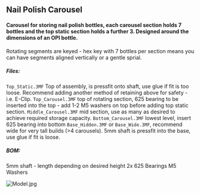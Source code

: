 ## Nail Polish Carousel
#### Carousel for storing nail polish bottles, each carousel section holds 7 bottles and the top static section holds a further 3. Designed around the dimensions of an OPI bottle.

Rotating segments are keyed - hex key with 7 bottles per section means you can have segments aligned vertically or a gentle sprial.

##### Files:
`Top_Static.3MF` Top of assembly, is pressfit onto shaft, use glue if fit is too loose. Recommend adding another method of retaining above for safety - i.e. E-Clip.
`Top_Carousel.3MF` top of rotating section, 625 bearing to be inserted into the top - add 1-2 M5 washers on top before adding top static section.
`Middle_Carousel.3MF` mid section, use as many as desired to achieve required storage capacity.
`Bottom_Carousel.3MF` lowest level, insert 625 bearing into bottom
`Base_Hidden.3MF` or `Base_Wide.3MF`, recommend wide for very tall builds (>4 carousels). 5mm shaft is pressfit into the base, use glue if fit is loose.

##### BOM:
5mm shaft - length depending on desired height
2x 625 Bearings
M5 Washers


![Model.jpg](images/Model.jpg)